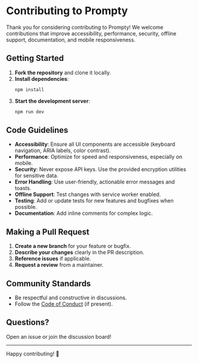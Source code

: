 # Contributing to Prompty

Thank you for considering contributing to Prompty! We welcome contributions that improve accessibility, performance, security, offline support, documentation, and mobile responsiveness.

## Getting Started

1. **Fork the repository** and clone it locally.
2. **Install dependencies**:
   ```bash
   npm install
   ```
3. **Start the development server**:
   ```bash
   npm run dev
   ```

## Code Guidelines

- **Accessibility**: Ensure all UI components are accessible (keyboard navigation, ARIA labels, color contrast).
- **Performance**: Optimize for speed and responsiveness, especially on mobile.
- **Security**: Never expose API keys. Use the provided encryption utilities for sensitive data.
- **Error Handling**: Use user-friendly, actionable error messages and toasts.
- **Offline Support**: Test changes with service worker enabled.
- **Testing**: Add or update tests for new features and bugfixes when possible.
- **Documentation**: Add inline comments for complex logic.

## Making a Pull Request

1. **Create a new branch** for your feature or bugfix.
2. **Describe your changes** clearly in the PR description.
3. **Reference issues** if applicable.
4. **Request a review** from a maintainer.

## Community Standards

- Be respectful and constructive in discussions.
- Follow the [Code of Conduct](CODE_OF_CONDUCT.md) (if present).

## Questions?

Open an issue or join the discussion board!

---
Happy contributing! 🚀
